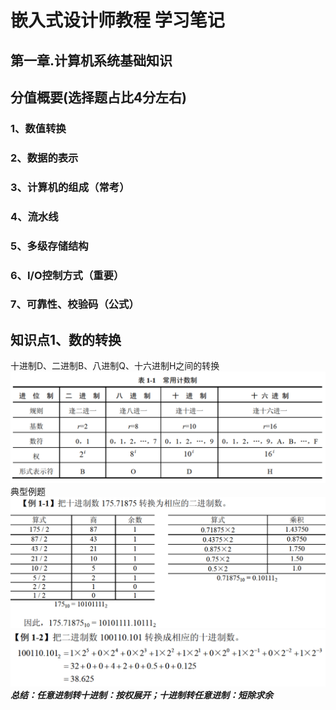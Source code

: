 # 嵌入式设计师教程 学习笔记
## 第一章.计算机系统基础知识
## 分值概要(选择题占比4分左右)
### 1、数值转换
### 2、数据的表示
### 3、计算机的组成（常考）
### 4、流水线
### 5、多级存储结构
### 6、I/O控制方式（重要）
### 7、可靠性、校验码（公式）
## 知识点1、数的转换
十进制D、二进制B、八进制Q、十六进制H之间的转换
![alt text](image.png)
典型例题
![alt text](image-1.png)
![alt text](image-2.png)
***总结：任意进制转十进制：按权展开；十进制转任意进制：短除求余***
